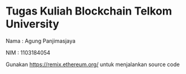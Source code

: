 # Tugas Kuliah Blockchain Telkom University
Nama  : Agung Panjimasjaya

NIM   : 1103184054



Gunakan https://remix.ethereum.org/ untuk menjalankan source code
